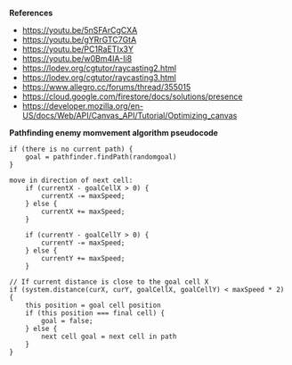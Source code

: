 **References**
* https://youtu.be/5nSFArCgCXA
* https://youtu.be/gYRrGTC7GtA
* https://youtu.be/PC1RaETIx3Y
* https://youtu.be/w0Bm4IA-Ii8
* https://lodev.org/cgtutor/raycasting2.html
* https://lodev.org/cgtutor/raycasting3.html
* https://www.allegro.cc/forums/thread/355015
* https://cloud.google.com/firestore/docs/solutions/presence
* https://developer.mozilla.org/en-US/docs/Web/API/Canvas_API/Tutorial/Optimizing_canvas

**Pathfinding enemy momvement algorithm pseudocode**

	if (there is no current path) {
		goal = pathfinder.findPath(randomgoal)
	}

	move in direction of next cell:
		if (currentX - goalCellX > 0) {
			currentX -= maxSpeed;
		} else {
			currentX += maxSpeed;
		}

		if (currentY - goalCellY > 0) {
			currentY -= maxSpeed;
		} else {
			currentY += maxSpeed;
		}

	// If current distance is close to the goal cell X
	if (system.distance(curX, curY, goalCellX, goalCellY) < maxSpeed * 2) {
		this position = goal cell position
		if (this position === final cell) {
			goal = false;
		} else {
			next cell goal = next cell in path
		}
	}
